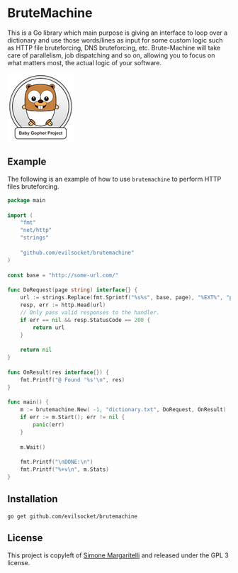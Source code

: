 # BruteMachine

This is a Go library which main purpose is giving an interface to loop over a dictionary and use those words/lines as input for some 
custom logic such as HTTP file bruteforcing, DNS bruteforcing, etc. Brute-Machine will take care of parallelism, job dispatching and
so on, allowing you to focus on what matters most, the actual logic of your software.

[![baby-gopher](https://raw.githubusercontent.com/drnic/babygopher-site/gh-pages/images/babygopher-badge.png)](http://www.babygopher.org) 

## Example

The following is an example of how to use `brutemachine` to perform HTTP files bruteforcing.

```go
package main

import (
    "fmt"
    "net/http"
    "strings"

    "github.com/evilsocket/brutemachine"
)

const base = "http://some-url.com/"

func DoRequest(page string) interface{} {
    url := strings.Replace(fmt.Sprintf("%s%s", base, page), "%EXT%", "php", -1)
    resp, err := http.Head(url)
    // Only pass valid responses to the handler.
    if err == nil && resp.StatusCode == 200 {
        return url
    }

    return nil
}

func OnResult(res interface{}) {
    fmt.Printf("@ Found '%s'\n", res)
}

func main() {
    m := brutemachine.New( -1, "dictionary.txt", DoRequest, OnResult)
    if err := m.Start(); err != nil {
        panic(err)
    }

    m.Wait()

    fmt.Printf("\nDONE:\n")
    fmt.Printf("%+v\n", m.Stats)
}
```

## Installation

    go get github.com/evilsocket/brutemachine

## License

This project is copyleft of [Simone Margaritelli](http://www.evilsocket.net/) and released under the GPL 3 license.

